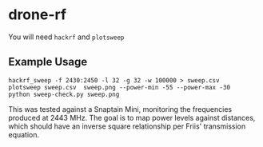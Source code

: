 # drone-rf

You will need `hackrf` and `plotsweep`

## Example Usage

```
hackrf_sweep -f 2430:2450 -l 32 -g 32 -w 100000 > sweep.csv
plotsweep sweep.csv  sweep.png --power-min -55 --power-max -30
python sweep-check.py sweep.png
```

This was tested against a Snaptain Mini, monitoring the frequencies produced at 2443 MHz. The goal is to map power levels against distances, which should have an inverse square relationship per Friis' transmission equation.